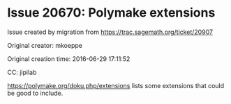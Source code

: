 # Issue 20670: Polymake extensions

Issue created by migration from https://trac.sagemath.org/ticket/20907

Original creator: mkoeppe

Original creation time: 2016-06-29 17:11:52

CC:  jipilab

https://polymake.org/doku.php/extensions
lists some extensions that could be good to include.
